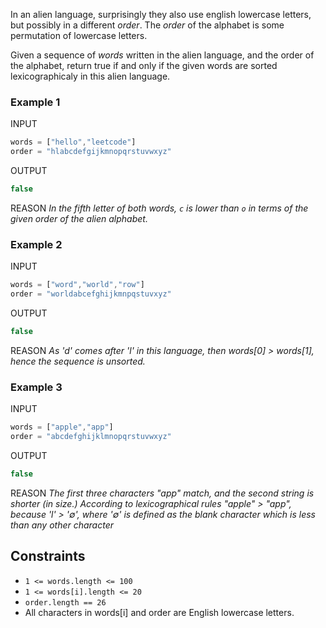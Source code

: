 In an alien language, surprisingly they also use english lowercase letters, but possibly in a different *order*. The *order* of the alphabet is some permutation of lowercase letters.

Given a sequence of *words* written in the alien language, and the order of the alphabet, return true if and only if the given words are sorted lexicographicaly in this alien language.

### Example 1
INPUT
```js
words = ["hello","leetcode"]
order = "hlabcdefgijkmnopqrstuvwxyz"
```

OUTPUT
```js
false
```

REASON
*In the fifth letter of both words, `c` is lower than `o` in terms of the given order of the alien alphabet.*


### Example 2
INPUT
```js
words = ["word","world","row"]
order = "worldabcefghijkmnpqstuvxyz"
```

OUTPUT
```js
false
```

REASON
*As 'd' comes after 'l' in this language, then words[0] > words[1], hence the sequence is unsorted.*


### Example 3
INPUT
```js
words = ["apple","app"]
order = "abcdefghijklmnopqrstuvwxyz"
```

OUTPUT
```js
false
```

REASON
*The first three characters "app" match, and the second string is shorter (in size.) According to lexicographical rules "apple" > "app", because 'l' > '∅', where '∅' is defined as the blank character which is less than any other character*

## Constraints
- `1 <= words.length <= 100`
- `1 <= words[i].length <= 20`
- `order.length == 26`
- All characters in words[i] and order are English lowercase letters.